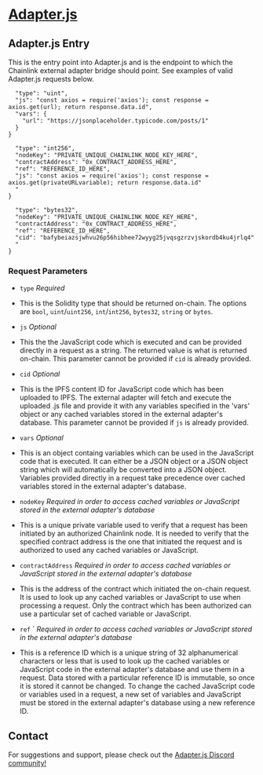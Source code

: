 # [Adapter.js](https://adapterjs.link/)

## Adapter.js Entry

This is the entry point into Adapter.js and is the endpoint to which the Chainlink external adapter bridge should point.  See examples of valid Adapter.js requests below.

```{
  "type": "uint",
  "js": "const axios = require('axios'); const response = axios.get(url); return response.data.id",
  "vars": {
    "url": "https://jsonplaceholder.typicode.com/posts/1"
  }
}
```

```{
  "type": "int256",
  "nodeKey": "PRIVATE_UNIQUE_CHAINLINK_NODE_KEY_HERE",
  "contractAddress": "0x_CONTRACT_ADDRESS_HERE",
  "ref": "REFERENCE_ID_HERE",
  "js": "const axios = require('axios'); const response = axios.get(privateURLvariable); return response.data.id"
  "
}
```

```{
  "type": "bytes32",
  "nodeKey": "PRIVATE_UNIQUE_CHAINLINK_NODE_KEY_HERE",
  "contractAddress": "0x_CONTRACT_ADDRESS_HERE",
  "ref": "REFERENCE_ID_HERE",
  "cid": "bafybeiazsjwhvu26p56hibhee72wyyg25jvqsgzrzvjskordb4ku4jrlq4"
  "
}
```

### Request Parameters

- `type` *Required*
* This is the Solidity type that should be returned on-chain.  The options are `bool`, `uint`/`uint256`, `int`/`int256`, `bytes32`, `string` or `bytes`.

- `js` *Optional*
* This the the JavaScript code which is executed and can be provided directly in a request as a string.  The returned value is what is returned on-chain.  This parameter cannot be provided if `cid` is already provided.

- `cid` *Optional*
* This is the IPFS content ID for JavaScript code which has been uploaded to IPFS.  The external adapter will fetch and execute the uploaded .js file and provide it with any variables specified in the 'vars' object or any cached variables stored in the external adapter's database.  This parameter cannot be provided if `js` is already provided.

- `vars` *Optional*
* This is an object containg variables which can be used in the JavaScript code that is executed.  It can either be a JSON object or a JSON object string which will automatically be converted into a JSON object.  Variables provided directly in a request take precedence over cached variables stored in the external adapter's database.

- `nodeKey` *Required in order to access cached variables or JavaScript stored in the external adapter's database*
* This is a unique private variable used to verify that a request has been initiated by an authorized Chainlink node.  It is needed to verify that the specified contract address is the one that initiated the request and is authorized to used any cached variables or JavaScript.

- `contractAddress` *Required in order to access cached variables or JavaScript stored in the external adapter's database*
* This is the address of the contract which initiated the on-chain request.  It is used to look up any cached variables or JavaScript to use when processing a request.  Only the contract which has been authorized can use a particular set of cached variable or JavaScript.

- `ref`
` *Required in order to access cached variables or JavaScript stored in the external adapter's database*
* This is a reference ID which is a unique string of 32 alphanumerical characters or less that is used to look up the cached variables or JavaScript code in the external adapter's database and use them in a request.  Data stored with a particular reference ID is immutable, so once it is stored it cannot be changed.  To change the cached JavaScript code or variables used in a request, a new set of variables and JavaScript must be stored in the external adapter's database using a new reference ID.

## Contact

For suggestions and support, please check out the [Adapter.js Discord community!](https://discord.com/invite/jpGx9tMRWa)
